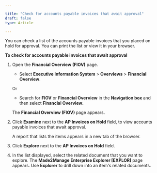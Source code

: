 ```yaml
---  

title: "Check for accounts payable invoices that await approval"  
draft: false 
type: Article

---
```


You can check a list of the accounts payable invoices that you placed on hold for approval. You can print the list or view it in your browser.

**To check for accounts payable invoices that await approval**

1.  Open the **Financial Overview (FIOV)** page.

    - Select **Executive Information System** > **Overviews** > **Financial Overview**.

    Or

    - Search for **FIOV** or **Financial Overview** in the **Navigation box** and then select **Financial Overview**.

    The **Financial Overview (FIOV)** page appears.

2.  Click **Examine** next to the **AP Invoices on Hold** field, to view accounts payable invoices that await approval.

    A report that lists the items appears in a new tab of the browser.

3.  Click **Explore** next to the **AP Invoices on Hold** field.

4.  In the list displayed, select the related document that you want to explore. The **Made2Manage Enterprise Explorer [EXPLOR]** page appears. Use **Explorer** to drill down into an item's related documents.